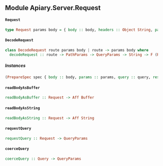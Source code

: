 ## Module Apiary.Server.Request

#### `Request`

``` purescript
type Request params body = { body :: body, headers :: Object String, params :: params }
```

#### `DecodeRequest`

``` purescript
class DecodeRequest route params body | route -> params body where
  decodeRequest :: route -> PathParams -> QueryParams -> String -> F (Request params body)
```

##### Instances
``` purescript
(PrepareSpec spec { body :: body, params :: params, query :: query, response :: response }, ReadParams params query fullParams, MediaCodec body body') => DecodeRequest (Route path method spec) fullParams body'
```

#### `readBodyAsBuffer`

``` purescript
readBodyAsBuffer :: Request -> Aff Buffer
```

#### `readBodyAsString`

``` purescript
readBodyAsString :: Request -> Aff String
```

#### `requestQuery`

``` purescript
requestQuery :: Request -> QueryParams
```

#### `coerceQuery`

``` purescript
coerceQuery :: Query -> QueryParams
```


